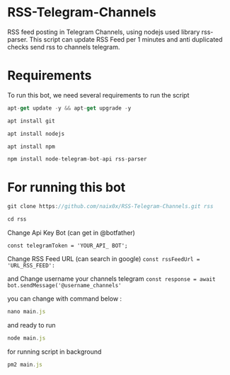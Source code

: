# RSS-Telegram-Channels
RSS feed posting in Telegram Channels, using nodejs used library rss-parser.  This script can update RSS Feed per 1 minutes and anti duplicated checks send rss to channels telegram.

# Requirements

To run this bot, we need several requirements to run the script

```javascript
apt-get update -y && apt-get upgrade -y
```

```javascript
apt install git
```

```javascript
apt install nodejs
```

```javascript
apt install npm
```

```javascript
npm install node-telegram-bot-api rss-parser
```

# For running this bot

```javascript
git clone https://github.com/naix0x/RSS-Telegram-Channels.git rss
```

```javascript
cd rss
```

Change Api Key Bot (can get in @botfather)

`const telegramToken = 'YOUR_API_ BOT';`

Change RSS Feed URL (can search in google)
`const rssFeedUrl = 'URL_RSS_FEED':`

and Change username your channels telegram
`const response = await bot.sendMessage('@username_channels'`

you can change with command below : 

```javascript
nano main.js
```

and ready to run 

```javascript
node main.js
```

for running script in background 
```javascript
pm2 main.js
```